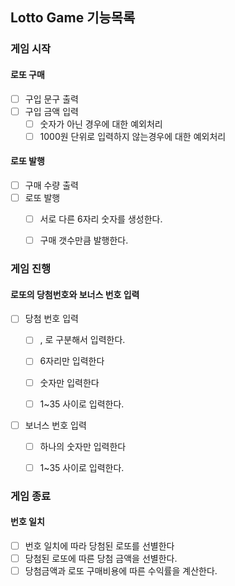 ## Lotto Game 기능목록

### 게임 시작

#### 로또 구매
- [ ] 구입 문구 출력
- [ ] 구입 금액 입력
  - [ ] 숫자가 아닌 경우에 대한 예외처리
  - [ ] 1000원 단위로 입력하지 않는경우에 대한 예외처리
  
#### 로또 발행
- [ ] 구매 수량 출력
- [ ] 로또 발행
  - [ ] 서로 다른 6자리 숫자를 생성한다.
  - [ ] 구매 갯수만큼 발행한다.


### 게임 진행

#### 로또의 당첨번호와 보너스 번호 입력

- [ ] 당첨 번호 입력
  - [ ] , 로 구분해서 입력한다.
  - [ ] 6자리만 입력한다
  - [ ] 숫자만 입력한다
  - [ ] 1~35 사이로 입력한다.


- [ ] 보너스 번호 입력
  - [ ] 하나의 숫자만 입력한다
  - [ ] 1~35 사이로 입력한다.


### 게임 종료

#### 번호 일치
- [ ] 번호 일치에 따라 당첨된 로또를 선별한다
- [ ] 당첨된 로또에 따른 당첨 금액을 선별한다.
- [ ] 당첨금액과 로또 구매비용에 따른 수익률을 계산한다.
